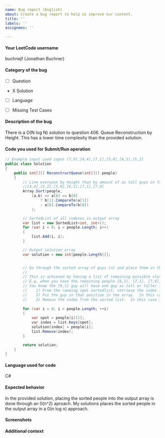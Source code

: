 ```yaml
---
name: Bug report (English)
about: Create a bug report to help us improve our content.
title: ''
labels: ''
assignees: ''

---
```


<!--
Note - Any content mention below in `<!-- ->` blocks are just comments
to help you fill-up the issue. It won't be visible in the actual issue after
you click on submit.
-->

#### Your LeetCode username
<!-- Your LeetCode username -->
buchnejf (Jonathan Buchner)

#### Category of the bug
- [ ] Question
-  X  Solution
- [ ] Language
- [ ] Missing Test Cases 


#### Description of the bug
There is a O(N log N) solution to question 406. Queue Reconstruction by Height.  This has a lower time complexity than the provided solution.


#### Code you used for Submit/Run operation
<!-- 
Please make sure you wrap your code with ``` tags. 
Otherwise we may reject your request. 
-->

```csharp
// Example input used input [7,0],[4,4],[7,1],[5,0],[6,1],[5,2]
public class Solution
{
    public int[][] ReconstructQueue(int[][] people)
    {
        // Line everyone by height than by amount of as tall guys in front
        //[4,4],[5,2],[5,0],[6,1],[7,1],[7,0]
        Array.Sort(people, 
            (a,b) => a[0] == b[0]
                ? b[1].CompareTo(a[1])
                : a[0].CompareTo(b[0])
            );

        // SortedList of all indexes in output array
        var list = new SortedList<int, int>();
        for (var i = 0; i < people.Length; i++)
        {
            list.Add(i, i);
        }

        // Output solution array
        var solution = new int[people.Length][];


        // Go through the sorted array of guys (n) and place them in the solution array through log(n) operations.
        //
        // This is achieved by having a list of remaining possible slots in the final array
        // E.g. when you have the remaining people [6,1], [7,1], [7,0],  You have a list of their three possible spots as [1, 3, 5].
        // You know the [6,1] guy will have one guy as tall or taller in front of him
        //    1) From the remaing spot sortedlist, retrieve the index in the final array that will have one taller guy in front.  In this case you retreive 3.
        //    2) Put the guy in that position in the array.  In this case 3 in the output array
        //    3) Remove the index from the sorted list.  In this case 3 remove 3, leaving [1,5].
        
        for (var i = 0; i < people.Length; ++i)
        {
            var spot = people[i][1];
            var index = list.Keys[spot];
            solution[index] = people[i];
            list.Remove(index);
        }

        return solution;
    }
}
```

#### Language used for code
<!-- C++ -->
C#

#### Expected behavior
<!-- A clear and concise description of what you expected to happen in
contrast with what actually happened. -->
In the provided solution, placing the sorted people into the output array is done through an 0(n^2) aproach.  My solutions places the sorted people in the output array in a 0(n log n) approach.


#### Screenshots
<!-- If applicable, add screenshots to explain your issue. -->



#### Additional context
<!-- Add any other additional context about the bug. -->
